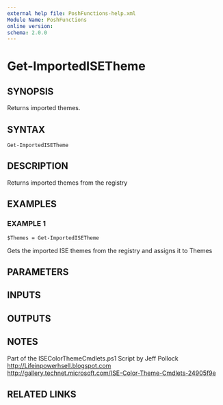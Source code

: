 ```yaml
---
external help file: PoshFunctions-help.xml
Module Name: PoshFunctions
online version:
schema: 2.0.0
---
```


# Get-ImportedISETheme

## SYNOPSIS
Returns imported themes.

## SYNTAX

```
Get-ImportedISETheme
```

## DESCRIPTION
Returns imported themes from the registry

## EXAMPLES

### EXAMPLE 1
```
$Themes = Get-ImportedISETheme
```

Gets the imported ISE themes from the registry and assigns it to Themes

## PARAMETERS

## INPUTS

## OUTPUTS

## NOTES
Part of the ISEColorThemeCmdlets.ps1 Script by Jeff Pollock
http://Lifeinpowerhsell.blogspot.com
http://gallery.technet.microsoft.com/ISE-Color-Theme-Cmdlets-24905f9e

## RELATED LINKS
